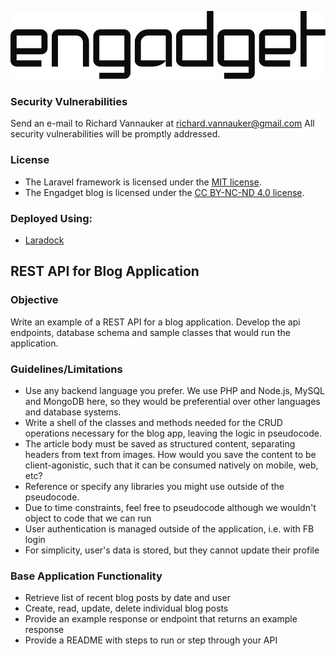 ![engadget](public/images/eng-logo-928x201.png)

### Security Vulnerabilities

Send an e-mail to Richard Vannauker at richard.vannauker@gmail.com
All security vulnerabilities will be promptly addressed.

### License

* The Laravel framework is licensed under the [MIT license](http://opensource.org/licenses/MIT).
* The Engadget blog is licensed under the [CC BY-NC-ND 4.0 license](https://creativecommons.org/licenses/by-nc-nd/4.0/).

### Deployed Using:
* [Laradock](https://github.com/laradock/laradock.git)

##
## REST API for Blog Application

### Objective
Write an example of a REST API for a blog application. Develop the api endpoints, database schema and sample classes that would run the application. 

### Guidelines/Limitations
* Use any backend language you prefer. We use PHP and Node.js, MySQL and MongoDB here, so they would be preferential over other languages and database systems.
* Write a shell of the classes and methods needed for the CRUD operations necessary for the blog app, leaving the logic in pseudocode.
* The article body must be saved as structured content, separating headers from text from images. How would you save the content to be client-agonistic, such that it can be consumed natively on mobile, web, etc?
* Reference or specify any libraries you might use outside of the pseudocode.
* Due to time constraints, feel free to pseudocode although we wouldn't object to code that we can run
* User authentication is managed outside of the application, i.e. with FB login
* For simplicity, user's data is stored, but they cannot update their profile

### Base Application Functionality
* Retrieve list of recent blog posts by date and user
* Create, read, update, delete individual blog posts
* Provide an example response or endpoint that returns an example response
* Provide a README with steps to run or step through your API
